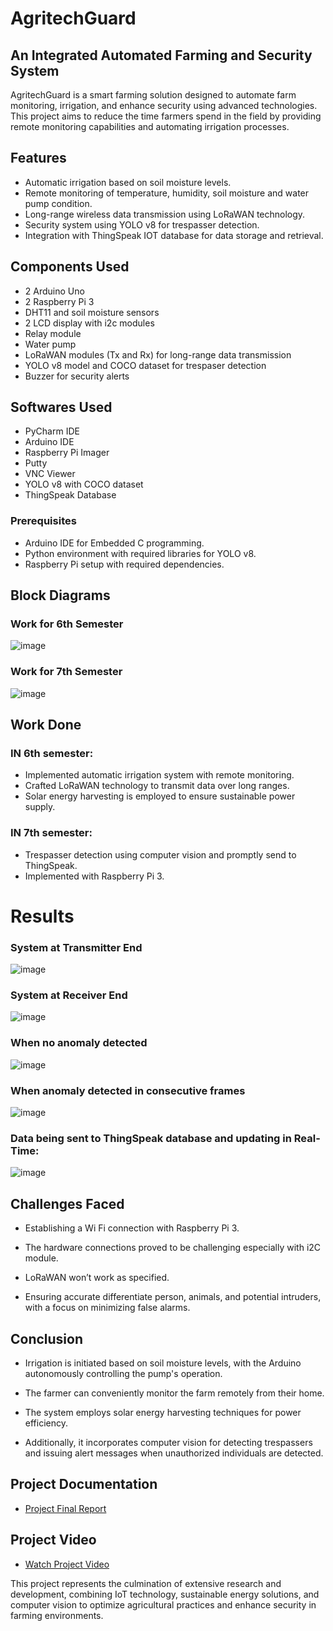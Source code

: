 #  AgritechGuard 

## An Integrated Automated Farming and Security System
AgritechGuard is a smart farming solution designed to automate farm monitoring, irrigation, and enhance security using advanced technologies. This project aims to reduce the time farmers spend in the field by providing remote monitoring capabilities and automating irrigation processes.

## Features

- Automatic irrigation based on soil moisture levels.
- Remote monitoring of temperature, humidity, soil moisture and water pump condition.
- Long-range wireless data transmission using LoRaWAN technology.
- Security system using YOLO v8 for trespasser detection.
- Integration with ThingSpeak IOT database for data storage and retrieval.

## Components Used

- 2 Arduino Uno
- 2 Raspberry Pi 3
- DHT11 and soil moisture sensors
- 2 LCD display with i2c modules
- Relay module
- Water pump
- LoRaWAN modules (Tx and Rx) for long-range data transmission
- YOLO v8 model and COCO dataset for trespaser detection
- Buzzer for security alerts

## Softwares Used
  
- PyCharm IDE
- Arduino IDE
- Raspberry Pi Imager
- Putty
- VNC Viewer
- YOLO v8 with COCO dataset
- ThingSpeak Database

### Prerequisites

- Arduino IDE for Embedded C programming.
- Python environment with required libraries for YOLO v8.
- Raspberry Pi setup with required dependencies.


## Block Diagrams

### Work for 6th Semester

![image](https://github.com/CVBhanuPrakash/AgritechGuard/blob/main/images/BD1.png)

### Work for 7th Semester

![image](https://github.com/CVBhanuPrakash/AgritechGuard/blob/main/images/BD2.png)

## Work Done

### IN 6th semester:

- Implemented automatic irrigation system with remote monitoring.
- Crafted LoRaWAN technology to transmit data over long ranges.
- Solar energy harvesting is employed to ensure sustainable power supply.

### IN 7th semester:

- Trespasser detection using computer vision and promptly send to ThingSpeak.
- Implemented with Raspberry Pi 3.

# Results

### System at Transmitter End

![image](https://github.com/CVBhanuPrakash/AgritechGuard/blob/main/images/Transmitter.jpg)

### System at Receiver End

![image](https://github.com/CVBhanuPrakash/AgritechGuard/blob/main/images/Receiver.jpg)

### When no anomaly detected

![image](https://github.com/CVBhanuPrakash/AgritechGuard/blob/main/images/No%20detection.jpg)

### When anomaly detected in consecutive frames

![image](https://github.com/CVBhanuPrakash/AgritechGuard/blob/main/images/Detected.jpg)

### Data being sent to ThingSpeak database and updating in Real-Time:

![image](https://github.com/CVBhanuPrakash/AgritechGuard/blob/main/images/ThingSpeak.png)

## Challenges Faced

- Establishing a Wi Fi connection with Raspberry Pi 3. 

- The hardware connections proved to be challenging especially with i2C module.

- LoRaWAN won’t work as specified.

- Ensuring accurate differentiate person, animals, and potential intruders, with a focus on minimizing false alarms.

## Conclusion

- Irrigation is initiated based on soil moisture levels, with the Arduino autonomously controlling the pump's operation. 

- The farmer can conveniently monitor the farm remotely from their home. 

- The system employs solar energy harvesting techniques for power efficiency. 

- Additionally, it incorporates computer vision for detecting trespassers and issuing alert messages when unauthorized individuals are detected.


## Project Documentation

- [Project Final Report](https://github.com/CVBhanuPrakash/AgritechGuard/blob/main/BTP-B23PB01-Final.pdf)

## Project Video

- [Watch Project Video](https://drive.google.com/file/d/1Aa2_3-nHwf__IRAXLLYE0wAritepQV8B/view?usp=sharing)

This project represents the culmination of extensive research and development, combining IoT technology, sustainable energy solutions, and computer vision to optimize agricultural practices and enhance security in farming environments.

